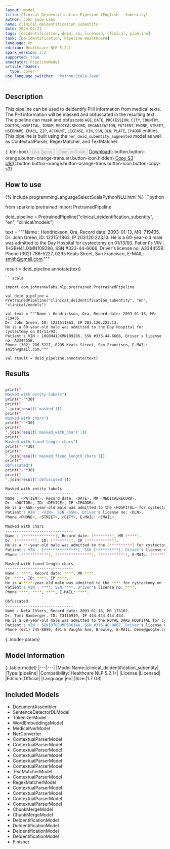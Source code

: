 ```yaml
---
layout: model
title: Clinical Deidentification Pipeline (English - Subentity)
author: John Snow Labs
name: clinical_deidentification_subentity
date: 2024-02-21
tags: [deidentification, deid, en, licensed, clinical, pipeline]
task: [De-identification, Pipeline Healthcare]
language: en
edition: Healthcare NLP 5.2.1
spark_version: 3.2
supported: true
annotator: PipelineModel
article_header:
  type: cover
use_language_switcher: "Python-Scala-Java"
---
```


## Description

This pipeline can be used to deidentify PHI information from medical texts. The PHI information will be masked and obfuscated in the resulting text. The pipeline can mask and obfuscate `AGE`, `DATE`, `PROFESSION`, `CITY`, `COUNTRY`, `DOCTOR`, `HOSPITAL`, `IDNUM`, `MEDICALRECORD`, `ORGANIZATION`, `PATIENT`, `PHONE`, `STREET`, `USERNAME`, `EMAIL`, `ZIP`, `ACCOUNT`, `LICENSE`, `VIN`, `SSN`, `DLN`, `PLATE`, `IPADDR` entities. This pipeline is built using the `ner_deid_subentity_augmented` model as well as ContextualParser, RegexMatcher, and TextMatcher.

{:.btn-box}
<button class="button button-orange" disabled>Live Demo</button>
<button class="button button-orange" disabled>Open in Colab</button>
[Download](https://s3.amazonaws.com/auxdata.johnsnowlabs.com/clinical/models/clinical_deidentification_subentity_en_5.2.1_3.2_1708519565862.zip){:.button.button-orange.button-orange-trans.arr.button-icon.hidden}
[Copy S3 URI](s3://auxdata.johnsnowlabs.com/clinical/models/clinical_deidentification_subentity_en_5.2.1_3.2_1708519565862.zip){:.button.button-orange.button-orange-trans.button-icon.button-copy-s3}

## How to use



<div class="tabs-box" markdown="1">
{% include programmingLanguageSelectScalaPythonNLU.html %}
```python

from sparknlp.pretrained import PretrainedPipeline

deid_pipeline = PretrainedPipeline("clinical_deidentification_subentity", "en", "clinical/models")

text = """Name : Hendrickson, Ora, Record date: 2093-01-13, MR: 719435.
Dr. John Green, ID: 1231511863, IP 203.120.223.13.
He is a 60-year-old male was admitted to the Day Hospital for cystectomy on 01/13/93.
Patient's VIN : 1HGBH41JXMN109286, SSN #333-44-6666, Driver's license no: A334455B.
Phone (302) 786-5227, 0295 Keats Street, San Francisco, E-MAIL: smith@gmail.com."""

result = deid_pipeline.annotate(text)


```
```scala

import com.johnsnowlabs.nlp.pretrained.PretrainedPipeline

val deid_pipeline = PretrainedPipeline("clinical_deidentification_subentity", "en", "clinical/models")

val text = """Name : Hendrickson, Ora, Record date: 2093-01-13, MR: 719435.
Dr. John Green, ID: 1231511863, IP 203.120.223.13.
He is a 60-year-old male was admitted to the Day Hospital for cystectomy on 01/13/93.
Patient's VIN : 1HGBH41JXMN109286, SSN #333-44-6666, Driver's license no: A334455B.
Phone (302) 786-5227, 0295 Keats Street, San Francisco, E-MAIL: smith@gmail.com."""

val result = deid_pipeline.annotate(text)

```
</div>

## Results

```bash

print("
Masked with entity labels")
print("-"*30)
print("
".join(result['masked']))
print("
Masked with chars")
print("-"*30)
print("
".join(result['masked_with_chars']))
print("
Masked with fixed length chars")
print("-"*30)
print("
".join(result['masked_fixed_length_chars']))
print("
Obfuscated")
print("-"*30)
print("
".join(result['obfuscated']))

Masked with entity labels
------------------------------
Name : <PATIENT>, Record date: <DATE>, MR <MEDICALRECORD>.
Dr. <DOCTOR>, ID: <DEVICE>, IP <IPADDR>.
He is a <AGE>-year-old male was admitted to the <HOSPITAL> for cystectomy on <DATE>.
Patient's VIN : <VIN>, SSN <SSN>, Driver's license no: <DLN>.
Phone <PHONE>, <STREET>, <CITY>, E-MAIL: <EMAIL>.

Masked with chars
------------------------------
Name : [**************], Record date: [********], MR [****].
Dr. [********], ID: [********], IP [************].
He is a **-year-old male was admitted to the [**********] for cystectomy on [******].
Patient's VIN : [***************], SSN [**********], Driver's license no: [******].
Phone [************], [***************], [***********], E-MAIL: [*************].

Masked with fixed length chars
------------------------------
Name : ****, Record date: ****, MR ****.
Dr. ****, ID: ****, IP ****.
He is a ****-year-old male was admitted to the **** for cystectomy on ****.
Patient's VIN : ****, SSN ****, Driver's license no: ****.
Phone ****, ****, ****, E-MAIL: ****.

Obfuscated
------------------------------
Name : Neta Ehlers, Record date: 2093-01-18, MR 175102.
Dr. Tomi Bamberger, ID: T3116939, IP 444.444.444.444.
He is a 68-year-old male was admitted to the ROYAL OAKS HOSPITAL for cystectomy on 01/18/93.
Patient's VIN : 5ENID78EUMP536144, SSN #315-40-0867, Driver's license no: Y195093O.
Phone (671) 245-8099, 401 E Vaughn Ave, Brawley, E-MAIL: Dene@google.com.

```

{:.model-param}
## Model Information

{:.table-model}
|---|---|
|Model Name:|clinical_deidentification_subentity|
|Type:|pipeline|
|Compatibility:|Healthcare NLP 5.2.1+|
|License:|Licensed|
|Edition:|Official|
|Language:|en|
|Size:|1.7 GB|

## Included Models

- DocumentAssembler
- SentenceDetectorDLModel
- TokenizerModel
- WordEmbeddingsModel
- MedicalNerModel
- NerConverter
- ContextualParserModel
- ContextualParserModel
- ContextualParserModel
- ContextualParserModel
- ContextualParserModel
- ContextualParserModel
- TextMatcherModel
- ContextualParserModel
- RegexMatcherModel
- ContextualParserModel
- ContextualParserModel
- ContextualParserModel
- ContextualParserModel
- ChunkMergeModel
- ChunkMergeModel
- DeIdentificationModel
- DeIdentificationModel
- DeIdentificationModel
- DeIdentificationModel
- Finisher